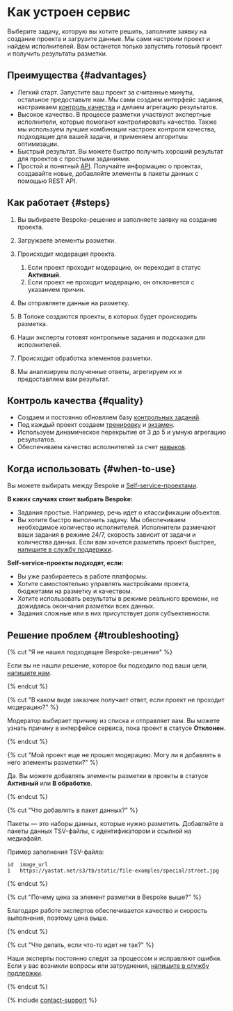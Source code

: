 # Как устроен сервис

Выберите задачу, которую вы хотите решить, заполните заявку на создание проекта и загрузите данные. Мы сами настроим проект и найдем исполнителей. Вам останется только запустить готовый проект и получить результаты разметки.

## Преимущества {#advantages}

- Легкий старт. Запустите ваш проект за считанные минуты, остальное предоставьте нам. Мы сами создаем интерфейс задания, настраиваем [контроль качества](#quality) и делаем агрегацию результатов.
- Высокое качество. В процессе разметки участвуют экспертные исполнители, которые помогают контролировать качество. Также мы используем лучшие комбинации настроек контроля качества, подходящие для вашей задачи, и применяем алгоритмы оптимизации.
- Быстрый результат. Вы можете быстро получить хороший результат для проектов с простыми заданиями.
- Простой и понятный [API](https://toloka.ai/ru/docs/toloka-apps/api/concepts/quickstart-api.html). Получайте информацию о проектах, создавайте новые, добавляйте элементы в пакеты данных с помощью REST API.

## Как работает {#steps}

1. Вы выбираете Bespoke-решение и заполняете заявку на создание проекта.
1. Загружаете элементы разметки.
1. Происходит модерация проекта.
    1. Если проект проходит модерацию, он переходит в статус **Активный**.
    1. Если проект не проходит модерацию, он отклоняется с указанием причин.

1. Вы отправляете данные на разметку.
1. В Толоке создаются проекты, в которых будет происходить разметка.
1. Наши эксперты готовят контрольные задания и подсказки для исполнителей.
1. Происходит обработка элементов разметки.
1. Мы анализируем полученные ответы, агрегируем их и предоставляем вам результат.

## Контроль качества {#quality}

- Создаем и постоянно обновляем базу [контрольных заданий](glossary.md#control-task).
- Под каждый проект создаем [тренировку](glossary.md#training) и [экзамен](glossary.md#exam).
- Используем динамическое перекрытие от 3 до 5 и умную агрегацию результатов.
- Обеспечиваем качество исполнителей за счет [навыков](glossary.md#skill).

## Когда использовать {#when-to-use}

Вы можете выбирать между Bespoke и [Self-service-проектами](../../guide/concepts/overview.md#project).

**В каких случаях стоит выбрать Bespoke:**

- Задания простые. Например, речь идет о классификации объектов.
- Вы хотите быстро выполнить задачу. Мы обеспечиваем необходимое количество исполнителей. Исполнители размечают ваши задания в режиме 24/7, скорость зависит от задачи и количества данных. Если вам хочется разметить проект быстрее, [напишите в службу поддержки](support.md).

**Self-service-проекты подходят, если:**

- Вы уже разбираетесь в работе платформы.
- Хотите самостоятельно управлять настройками проекта, бюджетами на разметку и качеством.
- Хотите использовать результаты в режиме реального времени, не дожидаясь окончания разметки всех данных.
- Задания сложные или в них присутствует доля субъективности.

## Решение проблем {#troubleshooting}

{% cut "Я не нашел подходящее Bespoke-решение" %}

Если вы не нашли решение, которое бы подходило под ваши цели, [напишите нам](support.md).

{% endcut %}

{% cut "В каком виде заказчик получает ответ, если проект не проходит модерацию?" %}

Модератор выбирает причину из списка и отправляет вам. Вы можете узнать причину в интерфейсе сервиса, пока проект в статусе **Отклонен**.

{% endcut %}

{% cut "Мой проект еще не прошел модерацию. Могу ли я добавлять в него элементы разметки?" %}

Да. Вы можете добавлять элементы разметки в проекты в статусе **Активный** или **В обработке**.

{% endcut %}

{% cut "Что добавлять в пакет данных?" %}

Пакеты — это наборы данных, которые нужно разметить. Добавляйте в пакеты данных TSV-файлы, с идентификатором и ссылкой на медиафайл.

Пример заполнения TSV-файла:

```
id  image_url
1   https://yastat.net/s3/tb/static/file-examples/special/street.jpg
```

{% endcut %}

{% cut "Почему цена за элемент разметки в Bespoke выше?" %}

Благодаря работе экспертов обеспечивается качество и скорость выполнения, поэтому цена выше.

{% endcut %}

{% cut "Что делать, если что-то идет не так?" %}

Наши эксперты постоянно следят за процессом и исправляют ошибки. Если у вас возникли вопросы или затруднения, [напишите в службу поддержки](support.md).

{% endcut %}

{% include [contact-support](../_includes/contact-support.md) %}
